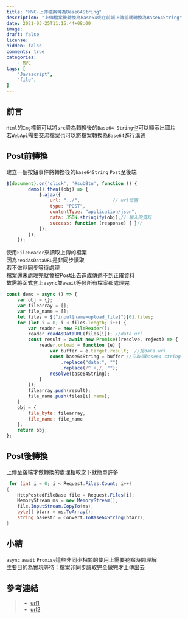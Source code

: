 ```yaml
---
title: "MVC-上傳檔案轉為Base64String"
description: "上傳檔案後轉換為Base64或在前端上傳前就轉換為Base64String"
date: 2021-03-25T11:15:44+08:00
image: 
draft: false
license: 
hidden: false
comments: true
categories:
    - MVC
tags: [
    "Javascript",
    "file",
]
---
```


## 前言

`Html`的`Img`標籤可以將`src`設為轉換後的`Base64 String`也可以顯示出圖片  
若`WebApi`需要交流檔案也可以將檔案轉換為`Base64`進行溝通  

## Post前轉換

建立一個按鈕事件將轉換後的`base64String` `Post`至後端
```javascript
$(document).on('click', '#subBtn', function () {
        demo().then((obj) => {
            $.ajax({
                url: "../",            // url位置
                type: "POST",       
                contentType: "application/json",
                data: JSON.stringify(obj),// 輸入的資料
                success: function (response) { }// 
            });
        });
    });
```

使用`FileReader`來讀取上傳的檔案  
因為`readAsDataURL`是非同步讀取  
若不做非同步等待處理  
檔案還未處理完就會被Post出去造成傳遞不到正確資料  
故需將函式套上`async`並`await`等候所有檔案都處理完  

```javascript
const demo = async () => {
    var obj = {};
    var filearray = [];
    var file_name = [];
    let files = $("input[name=upload_file]")[0].files;
    for (let i = 0; i < files.length; i++) {
        var reader = new FileReader();
        reader.readAsDataURL(files[i]); //data url
        const result = await new Promise((resolve, reject) => {
            reader.onload = function (e) {
                var buffer = e.target.result;  //是data url
                const base64String = buffer //只取得base64 string
                    .replace("data:", "")
                    .replace(/^.+,/, "");
                resolve(base64String);
            }
        });
        filearray.push(result);
        file_name.push(files[i].name);
    }
    obj = {
        file_byte: filearray,
        file_name: file_name
    };
    return obj;
};
```
## Post後轉換

上傳至後端才做轉換的處理相較之下就簡單許多  

```C#
 for (int i = 0; i < Request.Files.Count; i++)
{
    HttpPostedFileBase file = Request.Files[i];
    MemoryStream ms = new MemoryStream();
    file.InputStream.CopyTo(ms);
    byte[] btarr = ms.ToArray();
    string basestr = Convert.ToBase64String(btarr); 
}
```

## 小結

`async` `await` `Promise`這些非同步相關的使用上需要花點時間理解  
主要目的為實現等待：檔案非同步讀取完全做完才上傳出去  


## 參考連結

>* [url1](https://www.oxxostudio.tw/articles/201908/js-async-await.html)
>* [url2](https://developer.mozilla.org/en-US/docs/Web/API/FileReader/readAsDataURL)